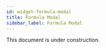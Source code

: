 ```yaml
---
id: widget-formula-modal
title: Formula Modal
sidebar_label: Formula Modal
---
```


This document is under construction.